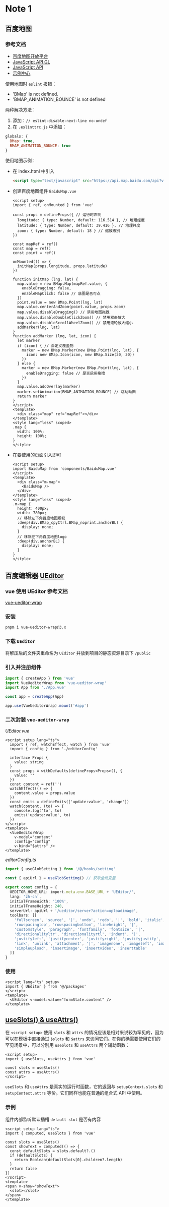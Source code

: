 # Note 1

## 百度地图

### 参考文档

- [百度地图开放平台](https://lbsyun.baidu.com/index.php?title=%E9%A6%96%E9%A1%B5)
- [JavaScript API GL](https://lbsyun.baidu.com/index.php?title=jspopularGL)
- [JavaScript API](http://lbsyun.baidu.com/cms/jsapi/reference/jsapi_reference.html)
- [示例中心](https://lbsyun.baidu.com/index.php?title=open/jsdemo)

使用地图时 `eslint` 报错：

- 'BMap' is not defined.
- 'BMAP_ANIMATION_BOUNCE' is not defined

两种解决方法：

1. 添加：`// eslint-disable-next-line no-undef`
2. 在 `.eslinttrc.js` 中添加：

  ```js
  globals: {
    BMap: true,
    BMAP_ANIMATION_BOUNCE: true
  }
  ```

使用地图示例：

- 在 index.html 中引入

  ```html
  <script type="text/javascript" src="https://api.map.baidu.com/api?v=3.0&ak=GPs9yDno13oKRnKmTCvxf0B17FaGicj5"></script>
  ```

- 创建百度地图组件 `BaiduMap.vue`

  ```vue
  <script setup>
  import { ref, onMounted } from 'vue'

  const props = defineProps({ // 运行时声明
    longitude: { type: Number, default: 116.514 }, // 地理经度
    latitude: { type: Number, default: 39.416 }, // 地理纬度
    zoom: { type: Number, default: 18 } // 缩放级别
  })

  const mapRef = ref()
  const map = ref()
  const point = ref()

  onMounted(() => {
    initMap(props.longitude, props.latitude)
  })

  function initMap (lng, lat) {
    map.value = new BMap.Map(mapRef.value, {
      enableDragging: false,
      enableMapClick: false // 底图是否可点
    })
    point.value = new BMap.Point(lng, lat)
    map.value.centerAndZoom(point.value, props.zoom)
    map.value.disableDragging() // 禁用地图拖拽
    map.value.disableDoubleClickZoom() // 禁用双击放大
    map.value.disableScrollWheelZoom() // 禁用滚轮放大缩小
    addMarker(lng, lat)
  }
  function addMarker (lng, lat, icon) {
    let marker
    if (icon) { // 自定义覆盖物
      marker = new BMap.Marker(new BMap.Point(lng, lat), {
        icon: new BMap.Icon(icon, new BMap.Size(30, 30))
      })
    } else {
      marker = new BMap.Marker(new BMap.Point(lng, lat), {
        enableDragging: false // 是否启用拖拽
      })
    }
    map.value.addOverlay(marker)
    marker.setAnimation(BMAP_ANIMATION_BOUNCE) // 跳动动画
    return marker
  }
  </script>
  <template>
    <div class="map" ref="mapRef"></div>
  </template>
  <style lang="less" scoped>
  .map {
    width: 100%;
    height: 100%;
  }
  </style>
  ```

- 在要使用的页面引入即可

  ```vue
  <script setup>
  import BaiduMap from 'components/BaiduMap.vue'
  </script>
  <template>
    <div class="m-map">
      <BaiduMap />
    </div>
  </template>
  <style lang="less" scoped>
  .m-map {
    height: 400px;
    width: 780px;
    // 移除左下角百度地图版权
    :deep(div.BMap_cpyCtrl.BMap_noprint.anchorBL) {
      display: none;
    }
    // 移除左下角百度地图logo
    :deep(div.anchorBL) {
      display: none;
    }
  }
  </style>
  ```

## 百度编辑器 [UEditor](https://fex.baidu.com/ueditor/#start-start)

### vue 使用 UEditor 参考文档

[vue-ueditor-wrap](https://hc199421.gitee.io/vue-ueditor-wrap/#/home)

### 安装

```bash
pnpm i vue-ueditor-wrap@3.x
```

### 下载 `UEditor`

将解压后的文件夹重命名为 `UEditor` 并放到项目的静态资源目录下 `/public`

### 引入并注册组件

```ts
import { createApp } from 'vue'
import VueUeditorWrap from 'vue-ueditor-wrap'
import App from './App.vue'

const app = createApp(App)

app.use(VueUeditorWrap).mount('#app')
```

### 二次封装 `vue-ueditor-wrap`

*UEditor.vue*

```vue
<script setup lang="ts">
  import { ref, watchEffect, watch } from 'vue'
  import { config } from './editorConfig'

  interface Props {
    value: string
  }
  const props = withDefaults(defineProps<Props>(), {
    value: ''
  })
  const content = ref('')
  watchEffect(() => {
    content.value = props.value
  })
  const emits = defineEmits(['update:value', 'change'])
  watch(content, (to) => {
    console.log('to', to)
    emits('update:value', to)
  })
</script>
<template>
  <VueUeditorWrap
    v-model="content"
    :config="config"
    v-bind="$attrs" />
</template>
```

*editorConfig.ts*

```ts
import { useGlobSetting } from '/@/hooks/setting'

const { apiUrl } = useGlobSetting() // 获取全局变量

export const config = {
  UEDITOR_HOME_URL: import.meta.env.BASE_URL + 'UEditor/',
  lang: 'zh-cn',
  initialFrameWidth: '100%',
  initialFrameHeight: 240,
  serverUrl: apiUrl + '/ueditor/server?action=uploadimage',
  toolbars: [[
    'fullscreen', 'source', '|', 'undo', 'redo', '|', 'bold', 'italic', 'underline', 'strikethrough', 'removeformat', 'formatmatch', 'autotypeset', 'blockquote', 'pasteplain', '|', 'forecolor', 'backcolor', 'insertorderedlist', 'insertunorderedlist', 'selectall', 'cleardoc', '|',
    'rowspacingtop', 'rowspacingbottom', 'lineheight', '|',
    'customstyle', 'paragraph', 'fontfamily', 'fontsize', '|',
    'directionalityltr', 'directionalityrtl', 'indent', '|',
    'justifyleft', 'justifycenter', 'justifyright', 'justifyjustify', '|', 'touppercase', 'tolowercase', '|',
    'link', 'unlink', 'attachment', '|', 'imagenone', 'imageleft', 'imageright', 'imagecenter', '|',
    'simpleupload', 'insertimage', 'insertvideo', 'inserttable'
  ]]
}
```

### 使用

```vue
<script lang="ts" setup>
import { UEditor } from '@/packages'
</script>
<template>
  <UEditor v-model:value="formState.content" />
</template>
```

## [useSlots() & useAttrs()](https://cn.vuejs.org/api/sfc-script-setup.html#useslots-useattrs)

在 `<script setup>` 使用 `slots` 和 `attrs` 的情况应该是相对来说较为罕见的，因为可以在模板中直接通过 `$slots` 和 `$attrs` 来访问它们。在你的确需要使用它们的罕见场景中，可以分别用 `useSlots` 和 `useAttrs` 两个辅助函数：

```vue
<script setup>
import { useSlots, useAttrs } from 'vue'

const slots = useSlots()
const attrs = useAttrs()
</script>
```

`useSlots` 和 `useAttrs` 是真实的运行时函数，它的返回与 `setupContext.slots` 和 `setupContext.attrs` 等价。它们同样也能在普通的组合式 API 中使用。

### 示例

组件内部监听默认插槽 `default slot` 是否有内容

```vue
<script setup lang="ts">
import { computed, useSlots } from 'vue'

const slots = useSlots()
const showText = computed(() => {
  const defaultSlots = slots.default?.()
  if (defaultSlots) {
    return Boolean(defaultSlots[0].children?.length)
  }
  return false
})
</script>
<template>
<span v-show="showText">
  <slot></slot>
</span>
</template>
```

